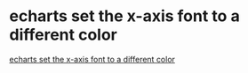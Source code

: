 # echarts set the x-axis font to a different color
[echarts set the x-axis font to a different color](https://aiwithcloud.com/2022/09/15/echarts_set_the_x_axis_font_to_a_different_color/)